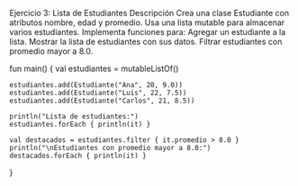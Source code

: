 Ejercicio 3: Lista de Estudiantes
Descripción
Crea una clase Estudiante con atributos nombre, edad y promedio.
Usa una lista mutable para almacenar varios estudiantes.
Implementa funciones para:
Agregar un estudiante a la lista.
Mostrar la lista de estudiantes con sus datos.
Filtrar estudiantes con promedio mayor a 8.0.

fun main() {
val estudiantes = mutableListOf<Estudiante>()

    estudiantes.add(Estudiante("Ana", 20, 9.0))
    estudiantes.add(Estudiante("Luis", 22, 7.5))
    estudiantes.add(Estudiante("Carlos", 21, 8.5))

    println("Lista de estudiantes:")
    estudiantes.forEach { println(it) }

    val destacados = estudiantes.filter { it.promedio > 8.0 }
    println("\nEstudiantes con promedio mayor a 8.0:")
    destacados.forEach { println(it) }
}
